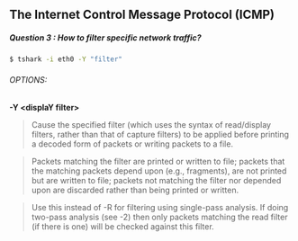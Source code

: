 ## The Internet Control Message Protocol (ICMP)
##### Question 3 : How to filter specific network traffic?
```bash
$ tshark -i eth0 -Y "filter"
```

###### OPTIONS:


__-Y \<displaY filter>__

>Cause the specified filter (which uses the syntax of read/display filters, rather than that of capture filters) to be applied before printing a decoded form of packets or writing packets to a file.

>Packets matching the filter are printed or written to file; packets that the matching packets depend upon (e.g., fragments), are not printed but are written to file; packets not matching the filter nor depended upon are discarded rather than being printed or written.

>Use this instead of -R for filtering using single-pass analysis. If doing two-pass analysis (see -2) then only packets matching the read filter (if there is one) will be checked against this filter.

